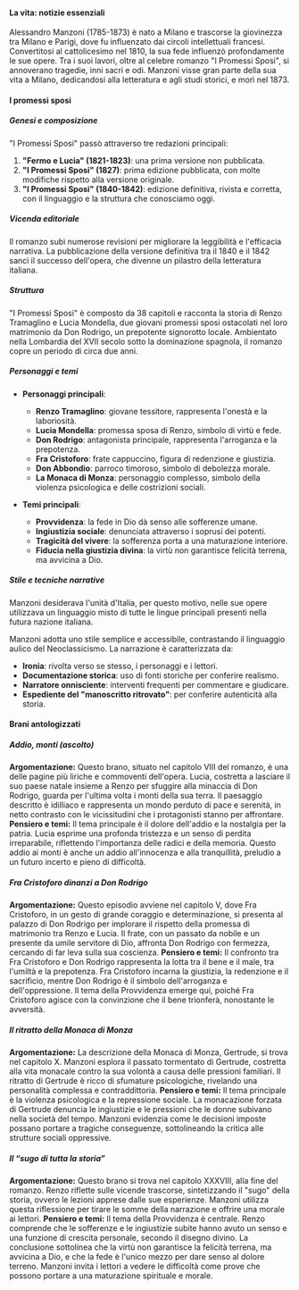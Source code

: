 
#### La vita: notizie essenziali
Alessandro Manzoni (1785-1873) è nato a Milano e trascorse la giovinezza tra Milano e Parigi, dove fu influenzato dai circoli intellettuali francesi. Convertitosi al cattolicesimo nel 1810, la sua fede influenzò profondamente le sue opere. Tra i suoi lavori, oltre al celebre romanzo "I Promessi Sposi", si annoverano tragedie, inni sacri e odi. Manzoni visse gran parte della sua vita a Milano, dedicandosi alla letteratura e agli studi storici, e morì nel 1873.

#### I promessi sposi

##### Genesi e composizione
"I Promessi Sposi" passò attraverso tre redazioni principali:
1. **"Fermo e Lucia" (1821-1823)**: una prima versione non pubblicata.
2. **"I Promessi Sposi" (1827)**: prima edizione pubblicata, con molte modifiche rispetto alla versione originale.
3. **"I Promessi Sposi" (1840-1842)**: edizione definitiva, rivista e corretta, con il linguaggio e la struttura che conosciamo oggi.

##### Vicenda editoriale
Il romanzo subì numerose revisioni per migliorare la leggibilità e l'efficacia narrativa. La pubblicazione della versione definitiva tra il 1840 e il 1842 sancì il successo dell'opera, che divenne un pilastro della letteratura italiana.

##### Struttura
"I Promessi Sposi" è composto da 38 capitoli e racconta la storia di Renzo Tramaglino e Lucia Mondella, due giovani promessi sposi ostacolati nel loro matrimonio da Don Rodrigo, un prepotente signorotto locale. Ambientato nella Lombardia del XVII secolo sotto la dominazione spagnola, il romanzo copre un periodo di circa due anni.

##### Personaggi e temi
- **Personaggi principali**:
  - **Renzo Tramaglino**: giovane tessitore, rappresenta l'onestà e la laboriosità.
  - **Lucia Mondella**: promessa sposa di Renzo, simbolo di virtù e fede.
  - **Don Rodrigo**: antagonista principale, rappresenta l'arroganza e la prepotenza.
  - **Fra Cristoforo**: frate cappuccino, figura di redenzione e giustizia.
  - **Don Abbondio**: parroco timoroso, simbolo di debolezza morale.
  - **La Monaca di Monza**: personaggio complesso, simbolo della violenza psicologica e delle costrizioni sociali.

- **Temi principali**:
  - **Provvidenza**: la fede in Dio dà senso alle sofferenze umane.
  - **Ingiustizia sociale**: denunciata attraverso i soprusi dei potenti.
  - **Tragicità del vivere**: la sofferenza porta a una maturazione interiore.
  - **Fiducia nella giustizia divina**: la virtù non garantisce felicità terrena, ma avvicina a Dio.

##### Stile e tecniche narrative

Manzoni desiderava l'unità d'Italia, per questo motivo, nelle sue opere utilizzava un linguaggio misto di tutte le lingue principali presenti nella futura nazione italiana.

Manzoni adotta uno stile semplice e accessibile, contrastando il linguaggio aulico del Neoclassicismo. La narrazione è caratterizzata da:
- **Ironia**: rivolta verso se stesso, i personaggi e i lettori.
- **Documentazione storica**: uso di fonti storiche per conferire realismo.
- **Narratore onnisciente**: interventi frequenti per commentare e giudicare.
- **Espediente del "manoscritto ritrovato"**: per conferire autenticità alla storia.

#### Brani antologizzati

##### Addio, monti (ascolto)
**Argomentazione:** Questo brano, situato nel capitolo VIII del romanzo, è una delle pagine più liriche e commoventi dell'opera. Lucia, costretta a lasciare il suo paese natale insieme a Renzo per sfuggire alla minaccia di Don Rodrigo, guarda per l'ultima volta i monti della sua terra. Il paesaggio descritto è idilliaco e rappresenta un mondo perduto di pace e serenità, in netto contrasto con le vicissitudini che i protagonisti stanno per affrontare.
**Pensiero e temi:** Il tema principale è il dolore dell'addio e la nostalgia per la patria. Lucia esprime una profonda tristezza e un senso di perdita irreparabile, riflettendo l'importanza delle radici e della memoria. Questo addio ai monti è anche un addio all'innocenza e alla tranquillità, preludio a un futuro incerto e pieno di difficoltà.

##### Fra Cristoforo dinanzi a Don Rodrigo
**Argomentazione:** Questo episodio avviene nel capitolo V, dove Fra Cristoforo, in un gesto di grande coraggio e determinazione, si presenta al palazzo di Don Rodrigo per implorare il rispetto della promessa di matrimonio tra Renzo e Lucia. Il frate, con un passato da nobile e un presente da umile servitore di Dio, affronta Don Rodrigo con fermezza, cercando di far leva sulla sua coscienza.
**Pensiero e temi:** Il confronto tra Fra Cristoforo e Don Rodrigo rappresenta la lotta tra il bene e il male, tra l'umiltà e la prepotenza. Fra Cristoforo incarna la giustizia, la redenzione e il sacrificio, mentre Don Rodrigo è il simbolo dell'arroganza e dell'oppressione. Il tema della Provvidenza emerge qui, poiché Fra Cristoforo agisce con la convinzione che il bene trionferà, nonostante le avversità.

##### Il ritratto della Monaca di Monza
**Argomentazione:** La descrizione della Monaca di Monza, Gertrude, si trova nel capitolo X. Manzoni esplora il passato tormentato di Gertrude, costretta alla vita monacale contro la sua volontà a causa delle pressioni familiari. Il ritratto di Gertrude è ricco di sfumature psicologiche, rivelando una personalità complessa e contraddittoria.
**Pensiero e temi:** Il tema principale è la violenza psicologica e la repressione sociale. La monacazione forzata di Gertrude denuncia le ingiustizie e le pressioni che le donne subivano nella società del tempo. Manzoni evidenzia come le decisioni imposte possano portare a tragiche conseguenze, sottolineando la critica alle strutture sociali oppressive.

##### Il “sugo di tutta la storia”
**Argomentazione:** Questo brano si trova nel capitolo XXXVIII, alla fine del romanzo. Renzo riflette sulle vicende trascorse, sintetizzando il "sugo" della storia, ovvero le lezioni apprese dalle sue esperienze. Manzoni utilizza questa riflessione per tirare le somme della narrazione e offrire una morale ai lettori.
**Pensiero e temi:** Il tema della Provvidenza è centrale. Renzo comprende che le sofferenze e le ingiustizie subite hanno avuto un senso e una funzione di crescita personale, secondo il disegno divino. La conclusione sottolinea che la virtù non garantisce la felicità terrena, ma avvicina a Dio, e che la fede è l'unico mezzo per dare senso al dolore terreno. Manzoni invita i lettori a vedere le difficoltà come prove che possono portare a una maturazione spirituale e morale.
